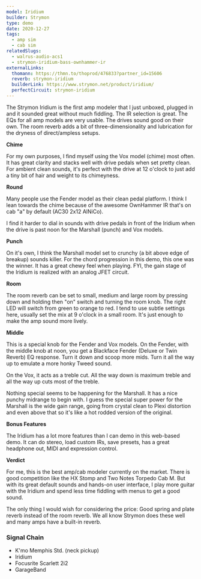 ```yaml
---
model: Iridium
builder: Strymon
type: demo
date: 2020-12-27
tags:
  - amp sim
  - cab sim
relatedSlugs:
  - walrus-audio-acs1
  - strymon-iridium-bass-ownhammer-ir
externalLinks:
  thomann: https://thmn.to/thoprod/476833?partner_id=15606
  reverb: strymon-iridium
  builderLink: https://www.strymon.net/product/iridium/
  perfectCircuit: strymon-iridium
---
```


The Strymon Iridium is the first amp modeler that I just unboxed, plugged in and it sounded great without much fiddling. The IR selection is great. The EQs for all amp models are very usable. The drives sound good on their own. The room reverb adds a bit of three-dimensionality and lubrication for the dryness of direct/ampless setups.

**Chime**

For my own purposes, I find myself using the Vox model (chime) most often. It has great clarity and stacks well with drive pedals when set pretty clean. For ambient clean sounds, it's perfect with the drive at 12 o'clock to just add a tiny bit of hair and weight to its chimeyness.

**Round**

Many people use the Fender model as their clean pedal platform. I think I lean towards the chime because of the awesome OwnHammer IR that's on cab "a" by default (AC30 2x12 AlNiCo).

I find it harder to dial in sounds with drive pedals in front of the Iridium when the drive is past noon for the Marshall (punch) and Vox models.

**Punch**

On it's own, I think the Marshall model set to crunchy (a bit above edge of breakup) sounds killer. For the chord progression in this demo, this one was the winner. It has a great chewy feel when playing. FYI, the gain stage of the Iridium is realized with an analog JFET circuit.

**Room**

The room reverb can be set to small, medium and large room by pressing down and holding then "on" switch and turning the room knob. The right LED will switch from green to orange to red. I tend to use subtle settings here, usually set the mix at 9 o'clock in a small room. It's just enough to make the amp sound more lively.

**Middle**

This is a special knob for the Fender and Vox models. On the Fender, with the middle knob at noon, you get a Blackface Fender (Deluxe or Twin Reverb) EQ response. Turn it down and scoop more mids. Turn it all the way up to emulate a more honky Tweed sound.

On the Vox, it acts as a treble cut. All the way down is maximum treble and all the way up cuts most of the treble.

Nothing special seems to be happening for the Marshall. It has a nice punchy midrange to begin with. I guess the special super power for the Marshall is the wide gain range, going from crystal clean to Plexi distortion and even above that so it's like a hot rodded version of the original.

**Bonus Features**

The Iridium has a lot more features than I can demo in this web-based demo. It can do stereo, load custom IRs, save presets, has a great headphone out, MIDI and expression control.

**Verdict**

For me, this is the best amp/cab modeler currently on the market. There is good competition like the HX Stomp and Two Notes Torpedo Cab M. But with its great default sounds and hands-on user interface, I play more guitar with the Iridium and spend less time fiddling with menus to get a good sound.

The only thing I would wish for considering the price: Good spring and plate reverb instead of the room reverb. We all know Strymon does these well and many amps have a built-in reverb.

### Signal Chain

- K'mo Memphis Std. (neck pickup)
- Iridium
- Focusrite Scarlett 2i2
- GarageBand
